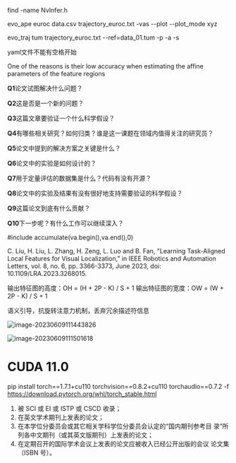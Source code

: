 find -name NvInfer.h



evo_ape euroc data.csv trajectory_euroc.txt -vas  --plot --plot_mode xyz

evo_traj tum trajectory_euroc.txt --ref=data_01.tum -p -a -s



yaml文件不能有空格开始





One of the reasons is their low accuracy when estimating the affine parameters of the feature regions



**Q1**论文试图解决什么问题？

**Q2**这是否是一个新的问题？

**Q3**这篇文章要验证一个什么科学假设？

**Q4**有哪些相关研究？如何归类？谁是这一课题在领域内值得关注的研究员？

**Q5**论文中提到的解决方案之关键是什么？

**Q6**论文中的实验是如何设计的？

**Q7**用于定量评估的数据集是什么？代码有没有开源？

**Q8**论文中的实验及结果有没有很好地支持需要验证的科学假设？

**Q9**这篇论文到底有什么贡献？

**Q10**下一步呢？有什么工作可以继续深入？



\#include <numeric>  accumulate(va.begin(),va.end(),0)





C. Liu, H. Liu, L. Zhang, H. Zeng, L. Luo and B. Fan, "Learning Task-Aligned Local Features for Visual Localization," in IEEE Robotics and Automation Letters, vol. 8, no. 6, pp. 3366-3373, June 2023, doi: 10.1109/LRA.2023.3268015.





输出特征图的高度：OH = (H + 2P - K) / S + 1 输出特征图的宽度：OW = (W + 2P - K) / S + 1



语义引导，抗旋转注意力机制，丢弃冗余描述符信息









![image-20230609111443826](/home/gcc/.config/Typora/typora-user-images/image-20230609111443826.png)

![image-20230609111501618](/home/gcc/.config/Typora/typora-user-images/image-20230609111501618.png)





# CUDA 11.0
pip install torch==1.7.1+cu110 torchvision==0.8.2+cu110 torchaudio==0.7.2 -f https://download.pytorch.org/whl/torch_stable.html





1. 被 SCI 或 EI 或 ISTP 或 CSCD 收录；
2. 在英文学术期刊上发表的论文； 
3. 在本学位分委员会或其它相关学科学位分委员会认定的“国内期刊参考目 录”所列各中文期刊（或其英文版期刊）上发表的论文；
4. 在定期召开的国际学术会议上发表的论文应被收入已经公开出版的会议 论文集（ISBN 号）。








